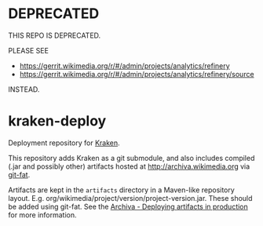 # DEPRECATED

THIS REPO IS DEPRECATED.

PLEASE SEE

* https://gerrit.wikimedia.org/r/#/admin/projects/analytics/refinery
* https://gerrit.wikimedia.org/r/#/admin/projects/analytics/refinery/source

INSTEAD.

# kraken-deploy

Deployment repository for
[Kraken](https://gerrit.wikimedia.org/r/#/admin/projects/analytics/kraken).

This repository adds Kraken as a git submodule, and also includes compiled
(.jar and possibly other) artifacts hosted at http://archiva.wikimedia.org
via [git-fat](https://github.com/wikimedia/operations-debs-git-fat).

Artifacts are kept in the ```artifacts``` directory in a Maven-like
repository layout.  E.g. org/wikimedia/project/version/project-version.jar.
These should be added using git-fat.
See the [Archiva - Deploying artifacts in production](https://wikitech.wikimedia.org/wiki/Archiva#Deploying_artifacts_in_production_using_Trebuchet_.28git-deploy.29)
for more information.
